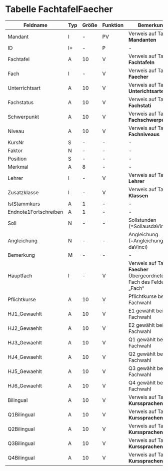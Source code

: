 # Tabelle FachtafelFaecher


| Feldname              | Typ | Größe | Funktion | Bemerkung                                |
|-----------------------|-----|-------|----------|------------------------------------------|
| Mandant               | I   | -     | PV       | Verweis auf Tabelle **Mandanten**        |
| ID                    | I+  | -     | P        | -                                        |
| Fachtafel             | A   | 10    | V        | Verweis auf Tabelle **Fachtafeln**       |
| Fach                  | I   | -     | V        | Verweis auf Tabelle **Faecher**          |
| Unterrichtsart        | A   | 10    | V        | Verweis auf Tabelle **Unterichtsarten**  |
| Fachstatus            | A   | 10    | V        | Verweis auf Tabelle **Fachstati**        |
| Schwerpunkt           | A   | 10    | V        | Verweis auf Tabelle **Fachschwerpunkte** |
| Niveau                | A   | 10    | V        | Verweis auf Tabelle **Fachniveaus**      |
| KursNr                | S   | -     | -        | -                                        |
| Faktor                | N   | -     | -        | -                                        |
| Position              | S   | -     | -        | -                                        |
| Merkmal               | A   | 8     | -        | -                                        |
| Lehrer                | I   | -     | V        | Verweis auf Tabelle **Lehrer**           |
| Zusatzklasse          | I   | -     | V        | Verweis auf Tabelle **Klassen**          |
| IstStammkurs          | A   | 1     | -        | -                                        |
| Endnote1Fortschreiben | A   | 1     | -        | -                                        |
| Soll                  | N   | -     | -        | Sollstunden (=SollausdaVinci)            |
| Angleichung           | N   | -     | -        | Angleichung (=Angleichung aus daVinci)   |
| Bemerkung             | M   | -     | -        | -                                        |
| Hauptfach             | I   | -     | V        | Verweis auf Tabelle **Faecher**<br/>Übergeordnetes Fach des Feldes „Fach“ |
| Pflichtkurse          | A   | 10    | V        | Pflichtkurse bei Fachwahl                |
| HJ1_Gewaehlt          | A   | 10    | V        | E1 gewählt bei Fachwahl                  |
| HJ2_Gewaehlt          | A   | 10    | V        | E2 gewählt bei Fachwahl                  |
| HJ3_Gewaehlt          | A   | 10    | V        | Q1 gewählt bei Fachwahl                  |
| HJ4_Gewaehlt          | A   | 10    | V        | Q2 gewählt bei Fachwahl                  |
| HJ5_Gewaehlt          | A   | 10    | V        | Q3 gewählt bei Fachwahl                  |
| HJ6_Gewaehlt          | A   | 10    | V        | Q4 gewählt bei Fachwahl                  |
| Bilingual             | A   | 10    | V        | Verweis auf Tabelle **Kurssprachen**     |
| Q1Bilingual           | A   | 10    | V        | Verweis auf Tabelle **Kurssprachen**     |
| Q2Bilingual           | A   | 10    | V        | Verweis auf Tabelle **Kurssprachen**     |
| Q3Bilingual           | A   | 10    | V        | Verweis auf Tabelle **Kurssprachen**     |
| Q4Bilingual           | A   | 10    | V        | Verweis auf Tabelle **Kurssprachen**     |

